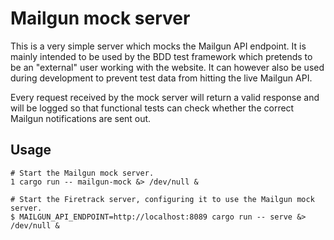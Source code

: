 Mailgun mock server
===================

This is a very simple server which mocks the Mailgun API endpoint. It is mainly
intended to be used by the BDD test framework which pretends to be an "external"
user working with the website. It can however also be used during development to
prevent test data from hitting the live Mailgun API.

Every request received by the mock server will return a valid response and will
be logged so that functional tests can check whether the correct Mailgun
notifications are sent out.


Usage
-----

```
# Start the Mailgun mock server.
1 cargo run -- mailgun-mock &> /dev/null &

# Start the Firetrack server, configuring it to use the Mailgun mock server.
$ MAILGUN_API_ENDPOINT=http://localhost:8089 cargo run -- serve &> /dev/null &
```
